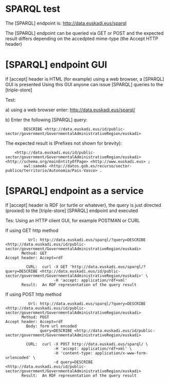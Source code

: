 SPARQL test
==================================================================
The [SPARQL] endpoint is:
	http://data.euskadi.eus/sparql

The [SPARQL] endpoint can be queried via GET or POST and the expected result
differs depending on the accedpted mime-type (the Accept HTTP header)

[SPARQL] endpoint GUI
==================================================================
If [accept] header is HTML (for example) using a web browser, a [SPARQL] GUI is presented
Using this GUI anyone can issue [SPARQL] queries to the [triple-store]

Test:

a) using a web browser enter: http://data.euskadi.eus/sparql/

b) Enter the following [SPARQL] query:

```sparql
		DESCRIBE <http://data.euskadi.eus/id/public-sector/government/GovernmentalAdministrativeRegion/euskadi>
```

The expected result is (Prefixes not shown for brevity):

		<http://data.euskadi.eus/id/public-sector/government/GovernmentalAdministrativeRegion/euskadi> <http://schema.org/mainEntityOfPage> <http://www.euskadi.eus> ;
			owl:sameAs <http://datos.gob.es/recurso/sector-publico/territorio/Autonomia/Pais-Vasco> .

[SPARQL] endpoint as a service
==================================================================
If [accept] header is RDF (or turtle or whatever), the query is just directed (proxied) to the [triple-store]
[SPARQL] endpoint and executed

Tes: Using an HTTP client GUI, for example POSTMAN or CURL

If using GET http method

	          Url: http://data.euskadi.eus/sparql/?query=DESCRIBE <http://data.euskadi.eus/id/public-sector/government/GovernmentalAdministrativeRegion/euskadi>
	       Method: GET
	Accept header: Accept=rdf

			 CURL: 	curl -X GET 'http://data.euskadi.eus/sparql/?query=DESCRIBE <http://data.euskadi.eus/id/public-sector/government/GovernmentalAdministrativeRegion/euskadi>' \
					     -H 'accept: application/rdf+xml'
		   Result: 	An RDF representation of the query result

If using POST http method

	          Url: http://data.euskadi.eus/sparql/?query=DESCRIBE <http://data.euskadi.eus/id/public-sector/government/GovernmentalAdministrativeRegion/euskadi>
	       Method: POST
	Accept header: Accept=rdf
	         Body: form url encoded
	         	   query=DESCRIBE <http://data.euskadi.eus/id/public-sector/government/GovernmentalAdministrativeRegion/euskadi>			   

			 CURL: 	curl -X POST http://data.euskadi.eus/sparql/ \
					     -H 'accept: application/rdf+xml' \
						 -H 'content-type: application/x-www-form-urlencoded' \
						 -d query=DESCRIBE <http://data.euskadi.eus/id/public-sector/government/GovernmentalAdministrativeRegion/euskadi>
		   Result: 	An RDF representation of the query result
